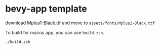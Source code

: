 # bevy-app template

download [Mplus1-Black.ttf](https://github.com/coz-m/MPLUS_FONTS/blob/master/fonts/ttf/Mplus1-Black.ttf) and move to `assets/fonts/Mplus2-Black.ttf`

To build for macos app, you can use `build.zsh`.

```bash
./build.zsh
```
